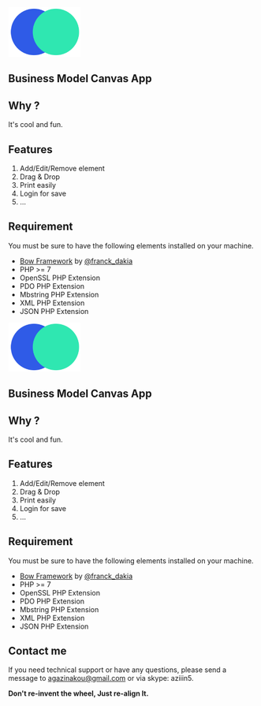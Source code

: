 <img src="public/img/logo.png" height="100" />

## Business Model Canvas App

## Why ?

It's cool and fun.


## Features
1. Add/Edit/Remove element
2. Drag & Drop
3. Print easily
4. Login for save
5. ...

## Requirement

You must be sure to have the following elements installed on your machine.

- [Bow Framework](https://bowphp.github.io) by [@franck_dakia](https://twitter.com/franck_dakia)
- PHP >= 7
- OpenSSL PHP Extension
- PDO PHP Extension
- Mbstring PHP Extension
- XML PHP Extension
- JSON PHP Extension

<img src="public/img/logo.png" height="100" />

## Business Model Canvas App

## Why ?

It's cool and fun.


## Features
1. Add/Edit/Remove element
2. Drag & Drop
3. Print easily
4. Login for save
5. ...

## Requirement

You must be sure to have the following elements installed on your machine.

- [Bow Framework](https://bowphp.github.io) by [@franck_dakia](https://twitter.com/franck_dakia)
- PHP >= 7
- OpenSSL PHP Extension
- PDO PHP Extension
- Mbstring PHP Extension
- XML PHP Extension
- JSON PHP Extension


## Contact me 

If you need technical support or have any questions, please send a message to [agazinakou@gmail.com](mailto:agazinakou@gmail.com) or via skype: aziiin5.

**Don't re-invent the wheel, Just re-align It.**
